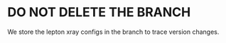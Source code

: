 # DO NOT DELETE THE BRANCH

We store the lepton xray configs in the branch to trace version changes.
